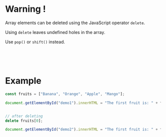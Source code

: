 # Warning !

Array elements can be deleted using the JavaScript operator `delete`.

Using `delete` leaves undefined holes in the array.

Use `pop()` or `shift()` instead.

&nbsp;

&nbsp;

# Example

```js
const fruits = ["Banana", "Orange", "Apple", "Mango"];

document.getElementById("demo1").innerHTML = "The first fruit is: " + fruits[0]; The first fruit is: Banana


// after deleting
delete fruits[0];

document.getElementById("demo2").innerHTML = "The first fruit is: " + fruits[0]; The first fruit is: undefined
```
